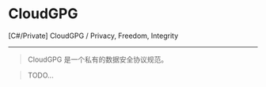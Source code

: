 # CloudGPG
[C#/Private] CloudGPG / Privacy, Freedom, Integrity

---

> CloudGPG 是一个私有的数据安全协议规范。

> TODO...
